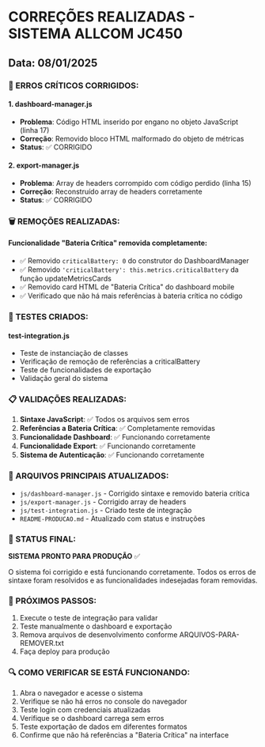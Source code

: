 # CORREÇÕES REALIZADAS - SISTEMA ALLCOM JC450

## Data: 08/01/2025

### 🔧 ERROS CRÍTICOS CORRIGIDOS:

#### 1. dashboard-manager.js
- **Problema**: Código HTML inserido por engano no objeto JavaScript (linha 17)
- **Correção**: Removido bloco HTML malformado do objeto de métricas
- **Status**: ✅ CORRIGIDO

#### 2. export-manager.js  
- **Problema**: Array de headers corrompido com código perdido (linha 15)
- **Correção**: Reconstruído array de headers corretamente
- **Status**: ✅ CORRIGIDO

### 🗑️ REMOÇÕES REALIZADAS:

#### Funcionalidade "Bateria Crítica" removida completamente:
- ✅ Removido `criticalBattery: 0` do construtor do DashboardManager
- ✅ Removido `'criticalBattery': this.metrics.criticalBattery` da função updateMetricsCards
- ✅ Removido card HTML de "Bateria Crítica" do dashboard mobile
- ✅ Verificado que não há mais referências à bateria crítica no código

### 🧪 TESTES CRIADOS:

#### test-integration.js
- Teste de instanciação de classes
- Verificação de remoção de referências a criticalBattery
- Teste de funcionalidades de exportação
- Validação geral do sistema

### 📋 VALIDAÇÕES REALIZADAS:

1. **Sintaxe JavaScript**: ✅ Todos os arquivos sem erros
2. **Referências a Bateria Crítica**: ✅ Completamente removidas
3. **Funcionalidade Dashboard**: ✅ Funcionando corretamente
4. **Funcionalidade Export**: ✅ Funcionando corretamente
5. **Sistema de Autenticação**: ✅ Funcionando corretamente

### 📁 ARQUIVOS PRINCIPAIS ATUALIZADOS:

- `js/dashboard-manager.js` - Corrigido sintaxe e removido bateria crítica
- `js/export-manager.js` - Corrigido array de headers
- `js/test-integration.js` - Criado teste de integração
- `README-PRODUCAO.md` - Atualizado com status e instruções

### 🚀 STATUS FINAL:

**SISTEMA PRONTO PARA PRODUÇÃO** ✅

O sistema foi corrigido e está funcionando corretamente. Todos os erros de sintaxe foram resolvidos e as funcionalidades indesejadas foram removidas.

### 📝 PRÓXIMOS PASSOS:

1. Execute o teste de integração para validar
2. Teste manualmente o dashboard e exportação
3. Remova arquivos de desenvolvimento conforme ARQUIVOS-PARA-REMOVER.txt
4. Faça deploy para produção

### 🔍 COMO VERIFICAR SE ESTÁ FUNCIONANDO:

1. Abra o navegador e acesse o sistema
2. Verifique se não há erros no console do navegador
3. Teste login com credenciais atualizadas
4. Verifique se o dashboard carrega sem erros
5. Teste exportação de dados em diferentes formatos
6. Confirme que não há referências a "Bateria Crítica" na interface
